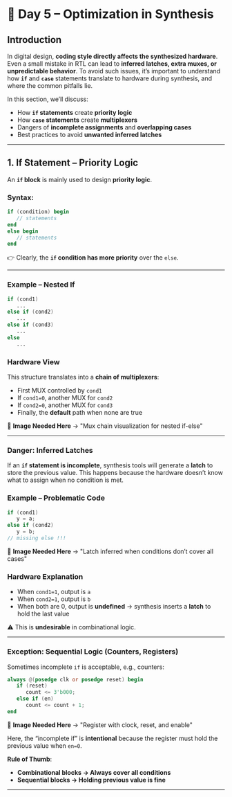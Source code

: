 # **📘 Day 5 – Optimization in Synthesis**

## **Introduction**

In digital design, **coding style directly affects the synthesized hardware**. Even a small mistake in RTL can lead to **inferred latches, extra muxes, or unpredictable behavior**. To avoid such issues, it’s important to understand how **`if`** and **`case`** statements translate to hardware during synthesis, and where the common pitfalls lie.

In this section, we’ll discuss:

- How **`if` statements** create **priority logic**
- How **`case` statements** create **multiplexers**
- Dangers of **incomplete assignments** and **overlapping cases**
- Best practices to avoid **unwanted inferred latches**

---

## **1. If Statement – Priority Logic**

An **`if` block** is mainly used to design **priority logic**.

### **Syntax**:

```verilog
if (condition) begin
   // statements
end
else begin
   // statements
end

```

👉 Clearly, the **`if` condition has more priority** over the `else`.

---

### **Example – Nested If**

```verilog
if (cond1)
   ...
else if (cond2)
   ...
else if (cond3)
   ...
else
   ...

```

### **Hardware View**

This structure translates into a **chain of multiplexers**:

- First MUX controlled by `cond1`
- If `cond1=0`, another MUX for `cond2`
- If `cond2=0`, another MUX for `cond3`
- Finally, the **default** path when none are true

📌 **Image Needed Here** → "Mux chain visualization for nested if-else"

---

### **Danger: Inferred Latches**

If an **`if` statement is incomplete**, synthesis tools will generate a **latch** to store the previous value. This happens because the hardware doesn’t know what to assign when no condition is met.

### **Example – Problematic Code**

```verilog
if (cond1)
   y = a;
else if (cond2)
   y = b;
// missing else !!!

```

📌 **Image Needed Here** → "Latch inferred when conditions don’t cover all cases"

### **Hardware Explanation**

- When `cond1=1`, output is `a`
- When `cond2=1`, output is `b`
- When both are 0, output is **undefined** → synthesis inserts a **latch** to hold the last value

⚠️ This is **undesirable** in combinational logic.

---

### **Exception: Sequential Logic (Counters, Registers)**

Sometimes incomplete `if` is acceptable, e.g., counters:

```verilog
always @(posedge clk or posedge reset) begin
   if (reset)
      count <= 3'b000;
   else if (en)
      count <= count + 1;
end

```

📌 **Image Needed Here** → "Register with clock, reset, and enable"

Here, the “incomplete if” is **intentional** because the register must hold the previous value when `en=0`.

**Rule of Thumb**:

- **Combinational blocks → Always cover all conditions**
- **Sequential blocks → Holding previous value is fine**

---
